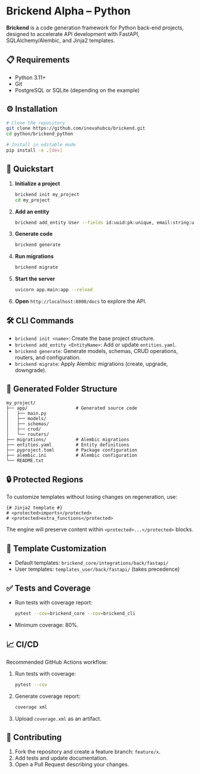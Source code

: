 # Brickend Alpha – Python

**Brickend** is a code generation framework for Python back-end projects, designed to accelerate API development with FastAPI, SQLAlchemy/Alembic, and Jinja2 templates.

## 📋 Requirements

* Python 3.11+
* Git
* PostgreSQL or SQLite (depending on the example)

## ⚙️ Installation

```bash
# Clone the repository
git clone https://github.com/inovahubco/brickend.git
cd python/brickend_python

# Install in editable mode
pip install -e .[dev]
```

## 🚀 Quickstart

1. **Initialize a project**

   ```bash
   brickend init my_project
   cd my_project
   ```
2. **Add an entity**

   ```bash
   brickend add_entity User --fields id:uuid:pk:unique, email:string:unique, full_name:string
   ```
3. **Generate code**

   ```bash
   brickend generate
   ```
4. **Run migrations**

   ```bash
   brickend migrate
   ```
5. **Start the server**

   ```bash
   uvicorn app.main:app --reload
   ```
6. **Open** `http://localhost:8000/docs` to explore the API.

## 🛠 CLI Commands

* `brickend init <name>`: Create the base project structure.
* `brickend add_entity <EntityName>`: Add or update `entities.yaml`.
* `brickend generate`: Generate models, schemas, CRUD operations, routers, and configuration.
* `brickend migrate`: Apply Alembic migrations (create, upgrade, downgrade).

## 📂 Generated Folder Structure

```
my_project/
├── app/                  # Generated source code
│   ├── main.py
│   ├── models/
│   ├── schemas/
│   ├── crud/
│   └── routers/
├── migrations/           # Alembic migrations
├── entities.yaml         # Entity definitions
├── pyproject.toml        # Package configuration
├── alembic.ini           # Alembic configuration
└── README.txt
```

## 🔒 Protected Regions

To customize templates without losing changes on regeneration, use:

```jinja
{# Jinja2 template #}
# <protected>imports</protected>
# <protected>extra_functions</protected>
```

The engine will preserve content within `<protected>...</protected>` blocks.

## 🎨 Template Customization

* Default templates: `brickend_core/integrations/back/fastapi/`
* User templates: `templates_user/back/fastapi/` (takes precedence)

## ✅ Tests and Coverage

* Run tests with coverage report:

  ```bash
  pytest --cov=brickend_core --cov=brickend_cli
  ```
* Minimum coverage: 80%.

## 📈 CI/CD

Recommended GitHub Actions workflow:

1. Run tests with coverage:

   ```bash
   pytest --cov
   ```
2. Generate coverage report:

   ```bash
   coverage xml
   ```
3. Upload `coverage.xml` as an artifact.

## 🤝 Contributing

1. Fork the repository and create a feature branch: `feature/x`.
2. Add tests and update documentation.
3. Open a Pull Request describing your changes.
